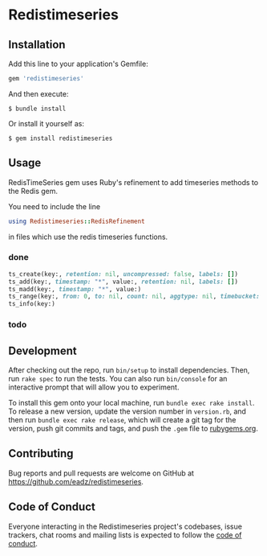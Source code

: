 # Redistimeseries

## Installation

Add this line to your application's Gemfile:

```ruby
gem 'redistimeseries'
```

And then execute:

    $ bundle install

Or install it yourself as:

    $ gem install redistimeseries

## Usage

RedisTimeSeries gem uses Ruby's refinement to add timeseries methods to the Redis gem.

You need to include the line

```ruby
using Redistimeseries::RedisRefinement
```

in files which use the redis timeseries functions.

### done

```ruby
ts_create(key:, retention: nil, uncompressed: false, labels: [])
ts_add(key:, timestamp: "*", value:, retention: nil, labels: [])
ts_madd(key:, timestamp: "*", value:)
ts_range(key:, from: 0, to: nil, count: nil, aggtype: nil, timebucket: nil)
ts_info(key:)
```

### todo



## Development

After checking out the repo, run `bin/setup` to install dependencies. Then, run `rake spec` to run the tests. You can also run `bin/console` for an interactive prompt that will allow you to experiment.

To install this gem onto your local machine, run `bundle exec rake install`. To release a new version, update the version number in `version.rb`, and then run `bundle exec rake release`, which will create a git tag for the version, push git commits and tags, and push the `.gem` file to [rubygems.org](https://rubygems.org).

## Contributing

Bug reports and pull requests are welcome on GitHub at https://github.com/eadz/redistimeseries.

## Code of Conduct

Everyone interacting in the Redistimeseries project's codebases, issue trackers, chat rooms and mailing lists is expected to follow the [code of conduct](https://github.com/eadz/redistimeseries/blob/master/CODE_OF_CONDUCT.md).
